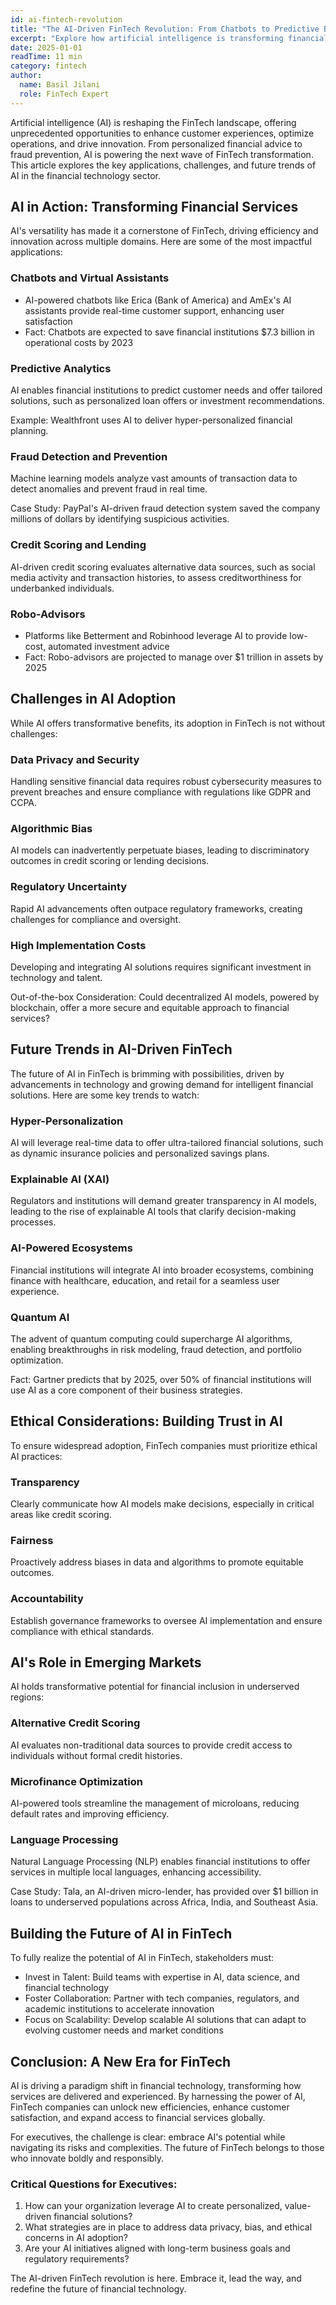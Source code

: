 ```yaml
---
id: ai-fintech-revolution
title: "The AI-Driven FinTech Revolution: From Chatbots to Predictive Banking"
excerpt: "Explore how artificial intelligence is transforming financial technology, from personalized banking experiences to fraud prevention, and what the future holds for AI in finance."
date: 2025-01-01
readTime: 11 min
category: fintech
author:
  name: Basil Jilani
  role: FinTech Expert
---
```


Artificial intelligence (AI) is reshaping the FinTech landscape, offering unprecedented opportunities to enhance customer experiences, optimize operations, and drive innovation. From personalized financial advice to fraud prevention, AI is powering the next wave of FinTech transformation. This article explores the key applications, challenges, and future trends of AI in the financial technology sector.

## AI in Action: Transforming Financial Services

AI's versatility has made it a cornerstone of FinTech, driving efficiency and innovation across multiple domains. Here are some of the most impactful applications:

### Chatbots and Virtual Assistants
- AI-powered chatbots like Erica (Bank of America) and AmEx's AI assistants provide real-time customer support, enhancing user satisfaction
- Fact: Chatbots are expected to save financial institutions $7.3 billion in operational costs by 2023

### Predictive Analytics
AI enables financial institutions to predict customer needs and offer tailored solutions, such as personalized loan offers or investment recommendations.

Example: Wealthfront uses AI to deliver hyper-personalized financial planning.

### Fraud Detection and Prevention
Machine learning models analyze vast amounts of transaction data to detect anomalies and prevent fraud in real time.

Case Study: PayPal's AI-driven fraud detection system saved the company millions of dollars by identifying suspicious activities.

### Credit Scoring and Lending
AI-driven credit scoring evaluates alternative data sources, such as social media activity and transaction histories, to assess creditworthiness for underbanked individuals.

### Robo-Advisors
- Platforms like Betterment and Robinhood leverage AI to provide low-cost, automated investment advice
- Fact: Robo-advisors are projected to manage over $1 trillion in assets by 2025

## Challenges in AI Adoption

While AI offers transformative benefits, its adoption in FinTech is not without challenges:

### Data Privacy and Security
Handling sensitive financial data requires robust cybersecurity measures to prevent breaches and ensure compliance with regulations like GDPR and CCPA.

### Algorithmic Bias
AI models can inadvertently perpetuate biases, leading to discriminatory outcomes in credit scoring or lending decisions.

### Regulatory Uncertainty
Rapid AI advancements often outpace regulatory frameworks, creating challenges for compliance and oversight.

### High Implementation Costs
Developing and integrating AI solutions requires significant investment in technology and talent.

Out-of-the-box Consideration: Could decentralized AI models, powered by blockchain, offer a more secure and equitable approach to financial services?

## Future Trends in AI-Driven FinTech

The future of AI in FinTech is brimming with possibilities, driven by advancements in technology and growing demand for intelligent financial solutions. Here are some key trends to watch:

### Hyper-Personalization
AI will leverage real-time data to offer ultra-tailored financial solutions, such as dynamic insurance policies and personalized savings plans.

### Explainable AI (XAI)
Regulators and institutions will demand greater transparency in AI models, leading to the rise of explainable AI tools that clarify decision-making processes.

### AI-Powered Ecosystems
Financial institutions will integrate AI into broader ecosystems, combining finance with healthcare, education, and retail for a seamless user experience.

### Quantum AI
The advent of quantum computing could supercharge AI algorithms, enabling breakthroughs in risk modeling, fraud detection, and portfolio optimization.

Fact: Gartner predicts that by 2025, over 50% of financial institutions will use AI as a core component of their business strategies.

## Ethical Considerations: Building Trust in AI

To ensure widespread adoption, FinTech companies must prioritize ethical AI practices:

### Transparency
Clearly communicate how AI models make decisions, especially in critical areas like credit scoring.

### Fairness
Proactively address biases in data and algorithms to promote equitable outcomes.

### Accountability
Establish governance frameworks to oversee AI implementation and ensure compliance with ethical standards.

## AI's Role in Emerging Markets

AI holds transformative potential for financial inclusion in underserved regions:

### Alternative Credit Scoring
AI evaluates non-traditional data sources to provide credit access to individuals without formal credit histories.

### Microfinance Optimization
AI-powered tools streamline the management of microloans, reducing default rates and improving efficiency.

### Language Processing
Natural Language Processing (NLP) enables financial institutions to offer services in multiple local languages, enhancing accessibility.

Case Study: Tala, an AI-driven micro-lender, has provided over $1 billion in loans to underserved populations across Africa, India, and Southeast Asia.

## Building the Future of AI in FinTech

To fully realize the potential of AI in FinTech, stakeholders must:

- Invest in Talent: Build teams with expertise in AI, data science, and financial technology
- Foster Collaboration: Partner with tech companies, regulators, and academic institutions to accelerate innovation
- Focus on Scalability: Develop scalable AI solutions that can adapt to evolving customer needs and market conditions

## Conclusion: A New Era for FinTech

AI is driving a paradigm shift in financial technology, transforming how services are delivered and experienced. By harnessing the power of AI, FinTech companies can unlock new efficiencies, enhance customer satisfaction, and expand access to financial services globally.

For executives, the challenge is clear: embrace AI's potential while navigating its risks and complexities. The future of FinTech belongs to those who innovate boldly and responsibly.

### Critical Questions for Executives:
1. How can your organization leverage AI to create personalized, value-driven financial solutions?
2. What strategies are in place to address data privacy, bias, and ethical concerns in AI adoption?
3. Are your AI initiatives aligned with long-term business goals and regulatory requirements?

The AI-driven FinTech revolution is here. Embrace it, lead the way, and redefine the future of financial technology.
